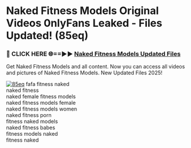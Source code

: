 # Naked Fitness Models Original Videos 0nlyFans Leaked - Files Updated! (85eq)

<h3>🔴 CLICK HERE 🌐==►► <a href="https://tinyurl.com/yckcrads" rel="nofollow">Naked Fitness Models Updated Files</a></h3>

Get Naked Fitness Models and all content. Now you can access all videos and pictures of Naked Fitness Models. New Updated Files 2025!

[![85eq](https://i.imgur.com/hpKpOFt.gif)](https://tinyurl.com/yckcrads)
fafa fitness naked<br>
naked fitness<br>
naked female fitness models<br>
naked fitness models female<br>
naked fitness models women<br>
naked fitness porn<br>
fitness naked models<br>
naked fitness babes<br>
fitness models naked<br>
fitness naked